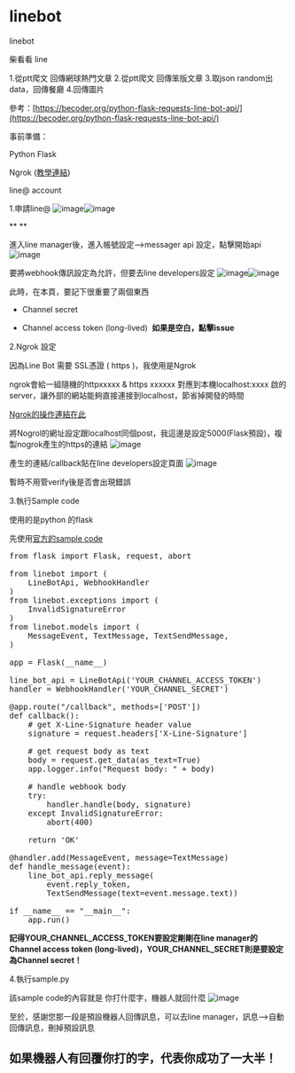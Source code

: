 # linebot
linebot

柴看看 line

1.從ptt爬文 回傳網球熱門文章
2.從ptt爬文 回傳笨版文章
3.取json random出data，回傳餐廳
4.回傳圖片


參考：[https://becoder.org/python-flask-requests-line-bot-api/](https://becoder.org/python-flask-requests-line-bot-api/)

事前準備：

Python Flask

Ngrok ([教學連結](https://onmyvie.tumblr.com/post/170107008915/ngrok-%E8%AE%93%E6%9C%AC%E6%A9%9F%E4%B9%9F%E5%8F%AF%E4%BB%A5%E9%96%8B%E7%99%BC-webhook-%E5%85%8D%E9%83%A8%E7%BD%B2%E7%92%B0%E5%A2%83%E7%9A%84%E7%A5%9E%E5%99%A8))

line@ account

1.申請line@
![image](https://78.media.tumblr.com/79df4a0387f95b14a180f4bbaf642882/tumblr_inline_p33q14EA1e1uiyw8m_540.jpg)![image](https://78.media.tumblr.com/94411550ad70557fb181a158bddbe5a6/tumblr_inline_p33q4av1Cq1uiyw8m_540.jpg)

**
**

進入line manager後，進入帳號設定--&gt;messager api 設定，點擊開始api
![image](https://78.media.tumblr.com/dc55e06b5a5b7fe9e9c226959e96d226/tumblr_inline_p33qmh9NCt1uiyw8m_540.jpg)

要將webhook傳訊設定為允許，但要去line developers設定
![image](https://78.media.tumblr.com/ff59d7f0642ad7f54559b2b2e1478d14/tumblr_inline_p33qm7kmtT1uiyw8m_540.jpg)![image](https://78.media.tumblr.com/a344e1b68a476d511e0618458590c86d/tumblr_inline_p33qqatQvt1uiyw8m_540.jpg)

此時，在本頁，要記下很重要了兩個東西

*   Channel secret

*   Channel access token (long-lived)&nbsp; **如果是空白，點擊issue**

2.Ngrok 設定

因為Line Bot 需要 SSL憑證 ( https )，我使用是Ngrok

ngrok會給一組隨機的httpxxxxx &amp; https xxxxxx 對應到本機localhost:xxxx 啟的server，讓外部的網站能夠直接連接到localhost，節省掉開發的時間

[Ngrok的操作連結在此](https://onmyvie.tumblr.com/post/170107008915/ngrok-%E8%AE%93%E6%9C%AC%E6%A9%9F%E4%B9%9F%E5%8F%AF%E4%BB%A5%E9%96%8B%E7%99%BC-webhook-%E5%85%8D%E9%83%A8%E7%BD%B2%E7%92%B0%E5%A2%83%E7%9A%84%E7%A5%9E%E5%99%A8)

將Nogrol的網址設定跟localhost同個post，我這邊是設定5000(Flask預設)，複製nogrok產生的https的連結
![image](https://78.media.tumblr.com/fafa29f36d3b046feb985ee699128639/tumblr_inline_p33r22HBy41uiyw8m_540.jpg)

產生的連結/callback貼在line&nbsp;developers設定頁面
![image](https://78.media.tumblr.com/1276fe74e8231c99eb5fbd30f3283b66/tumblr_inline_p33tob7M4K1uiyw8m_540.jpg)

暫時不用管verify後是否會出現錯誤

3.執行Sample code

使用的是python 的flask

先使用[官方的sample code](https://github.com/line/line-bot-sdk-python)
<pre>from flask import Flask, request, abort

from linebot import (
 &nbsp; &nbsp;LineBotApi, WebhookHandler
)
from linebot.exceptions import (
 &nbsp; &nbsp;InvalidSignatureError
)
from linebot.models import (
 &nbsp; &nbsp;MessageEvent, TextMessage, TextSendMessage,
)

app = Flask(__name__)

line_bot_api = LineBotApi('YOUR_CHANNEL_ACCESS_TOKEN')
handler = WebhookHandler('YOUR_CHANNEL_SECRET')

@app.route("/callback", methods=['POST'])
def callback():
 &nbsp; &nbsp;# get X-Line-Signature header value
 &nbsp; &nbsp;signature = request.headers['X-Line-Signature']

 &nbsp; &nbsp;# get request body as text
 &nbsp; &nbsp;body = request.get_data(as_text=True)
 &nbsp; &nbsp;app.logger.info("Request body: " + body)

 &nbsp; &nbsp;# handle webhook body
 &nbsp; &nbsp;try:
 &nbsp; &nbsp; &nbsp; &nbsp;handler.handle(body, signature)
 &nbsp; &nbsp;except InvalidSignatureError:
 &nbsp; &nbsp; &nbsp; &nbsp;abort(400)

 &nbsp; &nbsp;return 'OK'

@handler.add(MessageEvent, message=TextMessage)
def handle_message(event):
 &nbsp; &nbsp;line_bot_api.reply_message(
 &nbsp; &nbsp; &nbsp; &nbsp;event.reply_token,
 &nbsp; &nbsp; &nbsp; &nbsp;TextSendMessage(text=event.message.text))

if __name__ == "__main__":
 &nbsp; &nbsp;app.run()</pre>

**記得YOUR_CHANNEL_ACCESS_TOKEN要設定剛剛在line manager的Channel access token (long-lived)，YOUR_CHANNEL_SECRET則是要設定為Channel secret！**

4.執行sample.py

該sample code的內容就是 你打什麼字，機器人就回什麼
![image](https://78.media.tumblr.com/31c8a79630357c6c5ba3cd75a3bef5f9/tumblr_inline_p33ri2IURf1uiyw8m_540.png)

至於，感謝您那一段是預設機器人回傳訊息，可以去line manager，訊息--&gt;自動回傳訊息，刪掉預設訊息

## **如果機器人有回覆你打的字，代表你成功了一大半！**